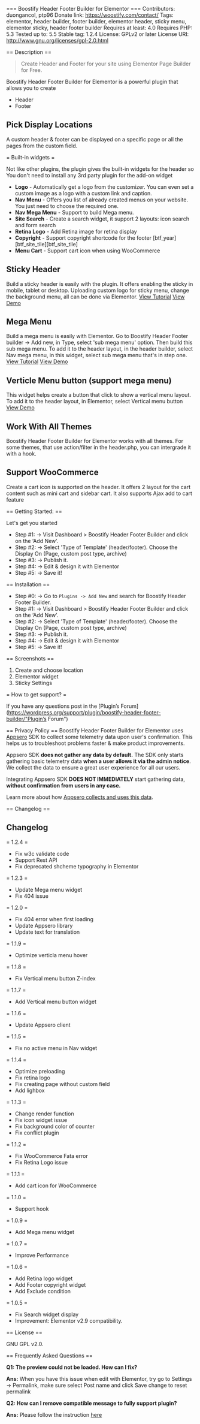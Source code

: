 === Boostify Header Footer Builder for Elementor ===
Contributors: duongancol, ptp96
Donate link: https://woostify.com/contact/
Tags: elementor, header builder, footer builder, elementor header, sticky menu, elementor sticky, header footer builder
Requires at least: 4.0
Requires PHP: 5.3
Tested up to: 5.5
Stable tag: 1.2.4
License: GPLv2 or later
License URI: http://www.gnu.org/licenses/gpl-2.0.html


== Description ==

> Create Header and Footer for your site using Elementor Page Builder for Free.

Boostify Header Footer Builder for Elementor is a powerful plugin that allows you to create
- Header
- Footer

## Pick Display Locations

A custom header & footer can be displayed on a specific page or all the pages from the custom field.

= Built-in widgets =

Not like other plugins, the plugin gives the built-in widgets for the header so You don't need to install any 3rd party plugin for the add-on widget

<ul>
	<li><strong>Logo</strong> - Automatically get a logo from the customizer. You can even set a custom image as a logo with a custom link and caption.</li>
	<li><strong>Nav Menu</strong> - Offers you list of already created menus on your website. You just need to choose the required one. </li>
	<li><strong>Nav Mega Menu</strong> - Support to build Mega menu. </li>
	<li><strong>Site Search</strong> - Create a search widget, it support 2 layouts: icon search and form search </li>
	<li><strong>Retina Logo</strong> - Add Retina image for retina display </li>
	<li><strong>Copyright</strong> - Support copyright shortcode for the footer [btf_year] [btf_site_tile][btf_site_tile] </li>
	<li><strong>Menu Cart</strong> - Support cart icon when using WooCommerce </li>
</ul>

## Sticky Header

Build a sticky header is easily with the plugin. It offers enabling the sticky in mobile, tablet or desktop. 
Uploading custom logo for sticky menu, change the background menu, all can be done via Elementor.
[View Tutorial](https://www.loom.com/share/c069549ad20a41729cb43da1e3ab5e0a)
[View Demo](https://filmic.boostifythemes.com/)

## Mega Menu

Build a mega menu is easily with Elementor. Go to Boostify Header Footer builder -> Add new, in Type, select 'sub mega menu' option. 
Then build this sub mega menu.
To add it to the header layout, in the header builder, select Nav mega menu, in this widget, select sub mega menu that's in step one.
[View Tutorial](https://www.loom.com/share/ff726f36bec64d67adcd78d63b8243c4)
[View Demo](https://boostifythemes.com/demo/wp/apar/)

## Verticle Menu button (support mega menu)

This widget helps create a button that click to show a vertical menu layout.
To add it to the header layout, in Elementor, select Vertical menu button
[View Demo](https://boostifythemes.com/demo/wp/apar/)

## Work With All Themes

Boostify Header Footer Builder for Elementor works with all themes. For some themes, that use action/filter in the header.php, you can intergrade it with a hook.

## Support WooCommerce
Create a cart icon is supported on the header. It offers 2 layout for the cart content such as mini cart and sidebar cart.
It also supports Ajax add to cart feature

== Getting Started: ==

Let's get you started

* Step #1: → Visit Dashboard > Boostify Header Footer Builder and click on the ‘Add New’.
* Step #2: → Select 'Type of Template' (header/footer). Choose the Display On (Page, custom post type, archive)
* Step #3: → Publish it.
* Step #4: → Edit & design it with Elementor
* Step #5: → Save it!

== Installation ==

* Step #0: → Go to `Plugins -> Add New` and search for Boostify Header Footer Builder.
* Step #1: → Visit Dashboard > Boostify Header Footer Builder and click on the ‘Add New’.
* Step #2: → Select 'Type of Template' (header/footer). Choose the Display On (Page, custom post type, archive)
* Step #3: → Publish it.
* Step #4: → Edit & design it with Elementor
* Step #5: → Save it!


== Screenshots ==

1. Create and choose location
2. Elementor widget
3. Sticky Settings

= How to get support? =

If you have any questions post in the [Plugin’s Forum](https://wordpress.org/support/plugin/boostify-header-footer-builder/"Plugin’s Forum")

== Privacy Policy ==
Boostify Header Footer Builder for Elementor uses [Appsero](https://appsero.com) SDK to collect some telemetry data upon user's confirmation. This helps us to troubleshoot problems faster & make product improvements.

Appsero SDK **does not gather any data by default.** The SDK only starts gathering basic telemetry data **when a user allows it via the admin notice**. We collect the data to ensure a great user experience for all our users.

Integrating Appsero SDK **DOES NOT IMMEDIATELY** start gathering data, **without confirmation from users in any case.**

Learn more about how [Appsero collects and uses this data](https://appsero.com/privacy-policy/).

== Changelog ==

## Changelog
= 1.2.4 =
- Fix w3c validate code
- Support Rest API
- Fix deprecated shcheme typography in Elementor

= 1.2.3 =
- Update Mega menu widget
- Fix 404 issue

= 1.2.0 =
- Fix 404 error when first loading
- Update Appsero library
- Update text for translation

= 1.1.9 =
- Optimize verticla menu hover

= 1.1.8 =
- Fix Vertical menu button Z-index

= 1.1.7 =
- Add Vertical menu button widget

= 1.1.6 =
- Update Appsero client

= 1.1.5 =
- Fix no active menu in Nav widget

= 1.1.4 =
- Optimize preloading
- Fix retina logo
- Fix creating page without custom field
- Add lighbox

= 1.1.3 =
- Change render function
- Fix icon widget issue
- Fix background color of counter
- Fix conflict plugin

= 1.1.2 =
- Fix WooCommerce Fata error
- Fix Retina Logo issue

= 1.1.1 =
- Add cart icon for WooCommerce

= 1.1.0 =
- Support hook

= 1.0.9 =
- Add Mega menu widget

= 1.0.7 =
- Improve Performance

= 1.0.6 =
- Add Retina logo widget
- Add Footer copyright widget
- Add Exclude condition

= 1.0.5 =
- Fix Search widget display
- Improvement: Elementor v2.9 compatibility.

== License ==

GNU GPL v2.0.


== Frequently Asked Questions ==

**Q1: The preview could not be loaded. How can I fix?**

**Ans:** When you have this issue when edit with Elementor, try go to Settings -> Permalink, make sure select Post name and click Save change to reset permalink

**Q2: How can I remove compatible message to fully support plugin?**

**Ans:** Please follow the instruction [here](https://github.com/woostify/boostify-header-footer-builder/wiki/Support-Boostify-Header-Footer-for-your-theme)
